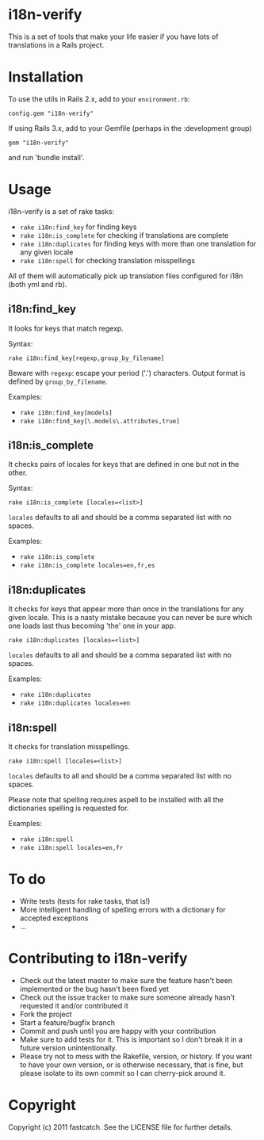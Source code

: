 i18n-verify
===========

This is a set of tools that make your life easier if you have lots of translations in a Rails project.

Installation
============

To use the utils in Rails 2.x, add to your `environment.rb`:

    config.gem "i18n-verify"

If using Rails 3.x, add to your Gemfile (perhaps in the :development group)

    gem "i18n-verify"

and run 'bundle install'.

Usage
=====

i18n-verify is a set of rake tasks:

* `rake i18n:find_key` for finding keys
* `rake i18n:is_complete` for checking if translations are complete
* `rake i18n:duplicates` for finding keys with more than one translation for any given locale
* `rake i18n:spell` for checking translation misspellings

All of them will automatically pick up translation files configured for i18n (both yml and rb).

i18n:find_key
-------------

It looks for keys that match regexp.

Syntax:

    rake i18n:find_key[regexp,group_by_filename]

Beware with `regexp`: escape your period ('.') characters.  Output format is defined by `group_by_filename`.

Examples:

* `rake i18n:find_key[models]`
* `rake i18n:find_key[\.models\.attributes,true]`

i18n:is_complete
----------------

It checks pairs of locales for keys that are defined in one but not in the other.

Syntax:

    rake i18n:is_complete [locales=<list>]

`locales` defaults to all and should be a comma separated list with no spaces.

Examples:

* `rake i18n:is_complete`
* `rake i18n:is_complete locales=en,fr,es`

i18n:duplicates
----------------

It checks for keys that appear more than once in the translations for any given locale.  This is a nasty mistake because you can never be sure which one loads last thus becoming 'the' one in your app.

    rake i18n:duplicates [locales=<list>]

`locales` defaults to all and should be a comma separated list with no spaces.

Examples:

* `rake i18n:duplicates`
* `rake i18n:duplicates locales=en`

i18n:spell
----------

It checks for translation misspellings.

    rake i18n:spell [locales=<list>]

`locales` defaults to all and should be a comma separated list with no spaces.

Please note that spelling requires aspell to be installed with all the dictionaries spelling is requested for.

Examples:

* `rake i18n:spell`
* `rake i18n:spell locales=en,fr`

To do
=====

* Write tests (tests for rake tasks, that is!)
* More intelligent handling of spelling errors with a dictionary for accepted exceptions
* ...

Contributing to i18n-verify
===========================
 
* Check out the latest master to make sure the feature hasn't been implemented or the bug hasn't been fixed yet
* Check out the issue tracker to make sure someone already hasn't requested it and/or contributed it
* Fork the project
* Start a feature/bugfix branch
* Commit and push until you are happy with your contribution
* Make sure to add tests for it. This is important so I don't break it in a future version unintentionally.
* Please try not to mess with the Rakefile, version, or history. If you want to have your own version, or is otherwise necessary, that is fine, but please isolate to its own commit so I can cherry-pick around it.

Copyright
=========

Copyright (c) 2011 fastcatch. See the LICENSE file for further details.
